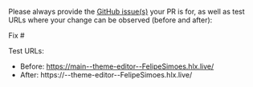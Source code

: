 Please always provide the [GitHub issue(s)](../issues) your PR is for, as well as test URLs where your change can be observed (before and after):

Fix #<gh-issue-id>

Test URLs:
- Before: https://main--theme-editor--FelipeSimoes.hlx.live/
- After: https://<branch>--theme-editor--FelipeSimoes.hlx.live/
